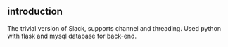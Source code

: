 ## introduction
The trivial version of Slack, supports channel and threading. Used python with flask and mysql database for back-end. 
